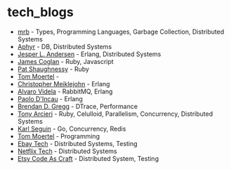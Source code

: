 tech_blogs
==========

- [mrb](http://michaelrbernste.in/) - Types, Programming Languages, Garbage Collection, Distributed Systems
- [Aphyr](http://aphyr.com/posts) - DB, Distributed Systems
- [Jesper L. Andersen](https://medium.com/@jlouis666/) - Erlang, Distributed Systems
- [James Coglan](https://blog.jcoglan.com/) - Ruby, Javascript
- [Pat Shaughnessy](http://patshaughnessy.net/) - Ruby
- [Tom Moertel](http://blog.moertel.com/archive.html) - 
- [Christopher Meiklejohn](http://christophermeiklejohn.com/) - Erlang
- [Alvaro Videla](https://videlalvaro.github.io/) - RabbitMQ, Erlang
- [Paolo D'Incau](http://pdincau.wordpress.com/) - Erlang
- [Brendan D. Gregg](http://pdincau.wordpress.com/) - DTrace, Performance
- [Tony Arcieri](http://tonyarcieri.com/) - Ruby, Celulloid, Parallelism, Concurrency, Distributed Systems
- [Karl Seguin](http://openmymind.net/) - Go, Concurrency, Redis
- [Tom Moertel](http://blog.moertel.com/archive.html) - Programming
- [Ebay Tech](http://www.ebaytechblog.com/) - Distributed Systems, Testing
- [Netflix Tech](http://techblog.netflix.com/) - Distributed Systems
- [Etsy Code As Craft](http://codeascraft.com/) - Distributed System, Testing
